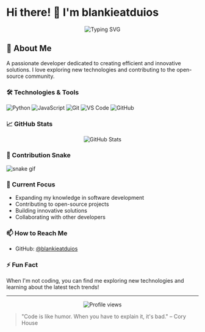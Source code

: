 # Hi there! 👋 I'm blankieatduios

<p align="center">
  <img src="https://readme-typing-svg.herokuapp.com?font=Fira+Code&pause=1000&width=435&lines=Software+Developer;Problem+Solver;Open+Source+Enthusiast" alt="Typing SVG" />
</p>

## 🚀 About Me
A passionate developer dedicated to creating efficient and innovative solutions. I love exploring new technologies and contributing to the open-source community.

### 🛠️ Technologies & Tools
![Python](https://img.shields.io/badge/-Python-3776AB?style=flat-square&logo=Python&logoColor=white)
![JavaScript](https://img.shields.io/badge/-JavaScript-F7DF1E?style=flat-square&logo=javascript&logoColor=black)
![Git](https://img.shields.io/badge/-Git-F05032?style=flat-square&logo=git&logoColor=white)
![VS Code](https://img.shields.io/badge/-VS%20Code-007ACC?style=flat-square&logo=visual-studio-code&logoColor=white)
![GitHub](https://img.shields.io/badge/-GitHub-181717?style=flat-square&logo=github)

### 📈 GitHub Stats
<p align="center">
  <img src="https://github-readme-stats.vercel.app/api?username=blankieatduios&show_icons=true&theme=dark" alt="GitHub Stats" />
</p>

### 🐍 Contribution Snake
![snake gif](https://raw.githubusercontent.com/blankieatduios/blankieatduios/output/github-contribution-grid-snake.svg)

### 🌱 Current Focus
- Expanding my knowledge in software development
- Contributing to open-source projects
- Building innovative solutions
- Collaborating with other developers

### 📫 How to Reach Me
- GitHub: [@blankieatduios](https://github.com/blankieatduios)
<!-- Add other social media links as needed -->

### ⚡ Fun Fact
When I'm not coding, you can find me exploring new technologies and learning about the latest tech trends!

---

<p align="center">
  <img src="https://komarev.com/ghpvc/?username=blankieatduios&color=blue" alt="Profile views" />
</p>

> "Code is like humor. When you have to explain it, it's bad." – Cory House
